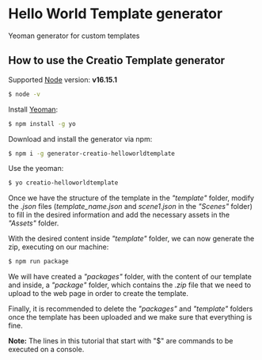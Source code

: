 # Hello World Template generator
Yeoman generator for custom templates

## How to use the Creatio Template generator 

Supported [Node](https://nodejs.org/es/) version: **v16.15.1**
```bash
$ node -v 
```

Install [Yeoman](https://yeoman.io/):
```bash
$ npm install -g yo
```
 
Download and install the generator via npm:
```bash
$ npm i -g generator-creatio-helloworldtemplate
```
 
Use the yeoman:
```bash
$ yo creatio-helloworldtemplate
```
 
Once we have the structure of the template in the *"template"* folder, modify the *.json* files (*template_name.json* and *scene1.json* in the *"Scenes"* folder) to fill in the desired information and add the necessary assets in the *"Assets"* folder.
 
With the desired content inside *"template"* folder, we can now generate the zip, executing on our machine:
```bash
$ npm run package
```
 
We will have created a *"packages"* folder, with the content of our template and inside, a *"package"* folder, which contains the *.zip* file that we need to upload to the web page in order to create the template.
 
Finally, it is recommended to delete the *"packages"* and *"template"* folders once the template has been uploaded and we make sure that everything is fine.
 
**Note:** The lines in this tutorial that start with "$" are commands to be executed on a console.
